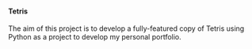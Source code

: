 #### Tetris ####

The aim of this project is to develop a fully-featured copy of Tetris using Python as a project to develop my personal portfolio. 